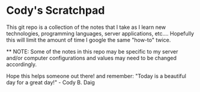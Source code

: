 # Cody's Scratchpad

This git repo is a collection of the notes that I take as I learn new technologies, programming languages, server applications, etc.... Hopefully this will limit the amount of time I google the same "how-to" twice. 

** NOTE: Some of the notes in this repo may be specific to my server and/or computer configurations and values may need to be changed accordingly. 

Hope this helps someone out there!
 and remember: "Today is a beautiful day for a great day!" - Cody B. Daig
